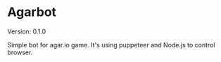 # Agarbot
Version: 0.1.0

Simple bot for agar.io game. It's using puppeteer and Node.js to control browser.
